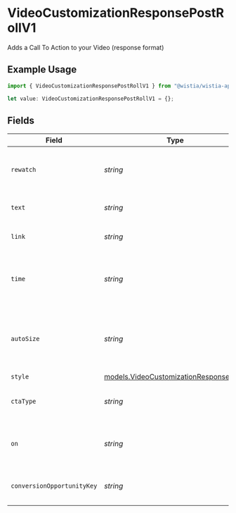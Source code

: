# VideoCustomizationResponsePostRollV1

Adds a Call To Action to your Video (response format)

## Example Usage

```typescript
import { VideoCustomizationResponsePostRollV1 } from "@wistia/wistia-api-client/models";

let value: VideoCustomizationResponsePostRollV1 = {};
```

## Fields

| Field                                                                                  | Type                                                                                   | Required                                                                               | Description                                                                            |
| -------------------------------------------------------------------------------------- | -------------------------------------------------------------------------------------- | -------------------------------------------------------------------------------------- | -------------------------------------------------------------------------------------- |
| `rewatch`                                                                              | *string*                                                                               | :heavy_minus_sign:                                                                     | String representation of whether the video can be rewatched.                           |
| `text`                                                                                 | *string*                                                                               | :heavy_minus_sign:                                                                     | The URL of the text to be displayed.                                                   |
| `link`                                                                                 | *string*                                                                               | :heavy_minus_sign:                                                                     | The URL of the link to be displayed.                                                   |
| `time`                                                                                 | *string*                                                                               | :heavy_minus_sign:                                                                     | The time when the post-roll should be displayed as a string.                           |
| `autoSize`                                                                             | *string*                                                                               | :heavy_minus_sign:                                                                     | String representation of whether the post-roll will automatically adjust its size.     |
| `style`                                                                                | [models.VideoCustomizationResponseStyle](../models/videocustomizationresponsestyle.md) | :heavy_minus_sign:                                                                     | N/A                                                                                    |
| `ctaType`                                                                              | *string*                                                                               | :heavy_minus_sign:                                                                     | The type of call-to-action to be displayed.                                            |
| `on`                                                                                   | *string*                                                                               | :heavy_minus_sign:                                                                     | String representation of whether the post-roll is enabled.                             |
| `conversionOpportunityKey`                                                             | *string*                                                                               | :heavy_minus_sign:                                                                     | The key used for tracking conversion opportunities.                                    |